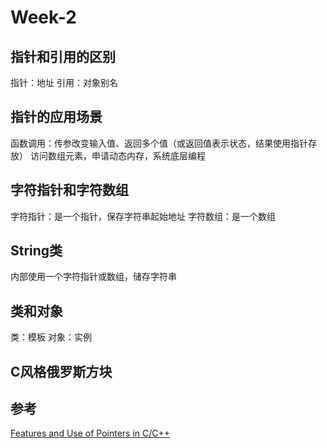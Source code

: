 # Week-2
## 指针和引用的区别
指针：地址
引用：对象别名
## 指针的应用场景
函数调用：传参改变输入值、返回多个值（或返回值表示状态，结果使用指针存放）
访问数组元素，申请动态内存，系统底层编程
## 字符指针和字符数组
字符指针：是一个指针，保存字符串起始地址
字符数组：是一个数组
## String类
内部使用一个字符指针或数组，储存字符串
## 类和对象
类：模板
对象：实例
## C风格俄罗斯方块

## 参考
[Features and Use of Pointers in C/C++](https://www.geeksforgeeks.org/features-and-use-of-pointers-in-c-c/)